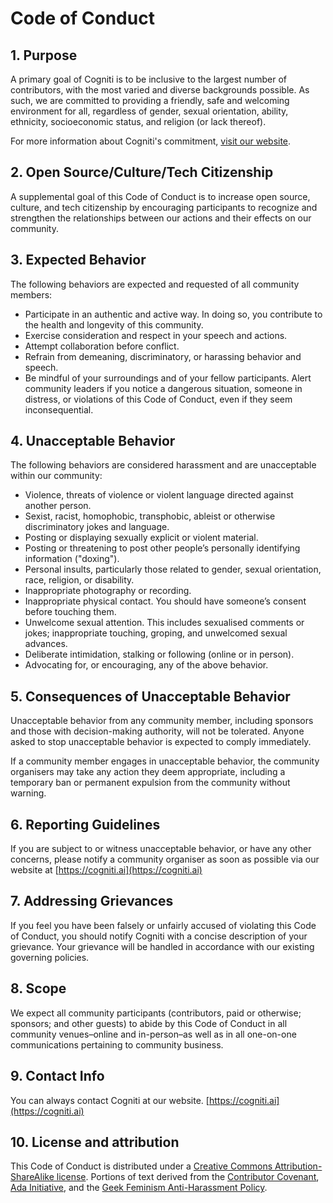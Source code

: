 # Code of Conduct

## 1. Purpose

A primary goal of Cogniti is to be inclusive to the largest number of contributors, with the most varied and diverse backgrounds possible. As such, we are committed to providing a friendly, safe and welcoming environment for all, regardless of gender, sexual orientation, ability, ethnicity, socioeconomic status, and religion (or lack thereof).

For more information about Cogniti's commitment, [visit our website](https://cogniti.ai).

## 2. Open Source/Culture/Tech Citizenship

A supplemental goal of this Code of Conduct is to increase open source, culture, and tech citizenship by encouraging participants to recognize and strengthen the relationships between our actions and their effects on our community.

## 3. Expected Behavior

The following behaviors are expected and requested of all community members:

- Participate in an authentic and active way. In doing so, you contribute to the health and longevity of this community.
- Exercise consideration and respect in your speech and actions.
- Attempt collaboration before conflict.
- Refrain from demeaning, discriminatory, or harassing behavior and speech.
- Be mindful of your surroundings and of your fellow participants. Alert community leaders if you notice a dangerous situation, someone in distress, or violations of this Code of Conduct, even if they seem inconsequential.

## 4. Unacceptable Behavior

The following behaviors are considered harassment and are unacceptable within our community:

- Violence, threats of violence or violent language directed against another person.
- Sexist, racist, homophobic, transphobic, ableist or otherwise discriminatory jokes and language.
- Posting or displaying sexually explicit or violent material.
- Posting or threatening to post other people’s personally identifying information ("doxing").
- Personal insults, particularly those related to gender, sexual orientation, race, religion, or disability.
- Inappropriate photography or recording.
- Inappropriate physical contact. You should have someone’s consent before touching them.
- Unwelcome sexual attention. This includes sexualised comments or jokes; inappropriate touching, groping, and unwelcomed sexual advances.
- Deliberate intimidation, stalking or following (online or in person).
- Advocating for, or encouraging, any of the above behavior.

## 5. Consequences of Unacceptable Behavior

Unacceptable behavior from any community member, including sponsors and those with decision-making authority, will not be tolerated. Anyone asked to stop unacceptable behavior is expected to comply immediately.

If a community member engages in unacceptable behavior, the community organisers may take any action they deem appropriate, including a temporary ban or permanent expulsion from the community without warning.

## 6. Reporting Guidelines

If you are subject to or witness unacceptable behavior, or have any other concerns, please notify a community organiser as soon as possible via our website at [https://cogniti.ai](https://cogniti.ai)

## 7. Addressing Grievances

If you feel you have been falsely or unfairly accused of violating this Code of Conduct, you should notify Cogniti with a concise description of your grievance. Your grievance will be handled in accordance with our existing governing policies.

## 8. Scope

We expect all community participants (contributors, paid or otherwise; sponsors; and other guests) to abide by this Code of Conduct in all community venues–online and in-person–as well as in all one-on-one communications pertaining to community business.

## 9. Contact Info

You can always contact Cogniti at our website. [https://cogniti.ai](https://cogniti.ai)

## 10. License and attribution

This Code of Conduct is distributed under a [Creative Commons Attribution-ShareAlike license](http://creativecommons.org/licenses/by-sa/4.0/). Portions of text derived from the [Contributor Covenant](https://www.contributor-covenant.org/), [Ada Initiative](https://adainitiative.org/), and the [Geek Feminism Anti-Harassment Policy](https://geekfeminism.org/about/code-of-conduct/).
